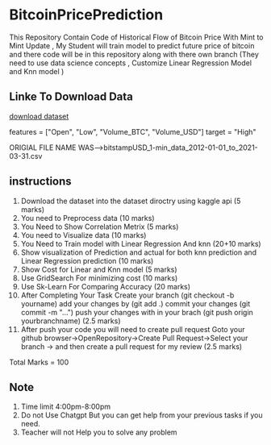 # BitcoinPricePrediction
This Repository Contain Code of Historical Flow of Bitcoin Price With Mint to Mint Update , My Student will train model to predict future price of bitcoin and there code will be in this repository along with there own branch (They need to use data science concepts , Customize Linear Regression Model and Knn model ) 
## Linke To Download Data 
 [download dataset](www.kaggle.com/datasets/akhlaqaltaf/task-1)


features = ["Open", "Low", "Volume_BTC", "Volume_USD"]
target = "High"

ORIGIAL FILE NAME WAS-->bitstampUSD_1-min_data_2012-01-01_to_2021-03-31.csv

## instructions 
1. Download the dataset into the dataset diroctry using kaggle api (5 marks)
2. You need to Preprocess data (10 marks)
3. You Need to Show Correlation Metrix (5 marks)
3. You need to Visualize data (10 marks)
3. You Need to Train model with Linear Regression And knn (20+10 marks)
4. Show visualization of Prediction and actual for both knn prediction and Linear Regression prediction (10 marks)
5. Show Cost for Linear and Knn model (5 marks)
6. Use GridSearch For minimizing cost (10 marks)
7. Use Sk-Learn For Comparing Accuracy (20 marks)
8. After Completing Your Task Create your branch (git checkout -b yourname) add your changes by (git add .) commit your changes (git commit -m "...") push your changes with in your brach (git push origin yourbranchname) (2.5 marks)
9. After push your code you will need to create pull request Goto your github browser->OpenRepository->Create Pull Request->Select your branch -> and then create a pull request for my review (2.5 marks)

Total Marks = 100
## Note

1. Time limit 4:00pm-8:00pm 
2. Do not Use Chatgpt But you can get help from your previous tasks if you need. 
7. Teacher will not Help you to solve any problem 


